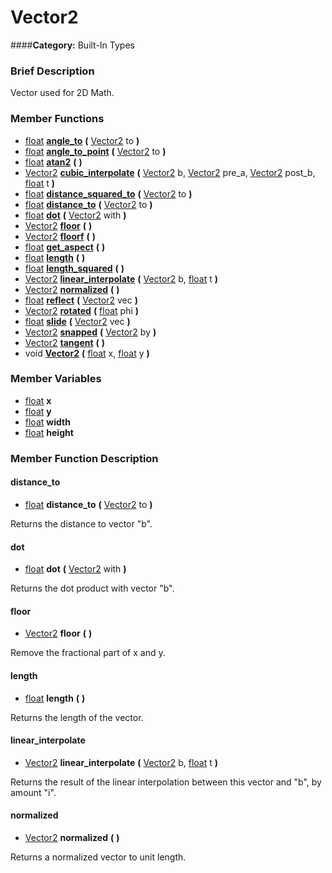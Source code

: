 #  Vector2  
####**Category:** Built-In Types

###  Brief Description  
Vector used for 2D Math.

###  Member Functions 
  * [float](class_float)  **[angle&#95;to](#angle_to)**  **(** [Vector2](class_vector2) to  **)**
  * [float](class_float)  **[angle&#95;to&#95;point](#angle_to_point)**  **(** [Vector2](class_vector2) to  **)**
  * [float](class_float)  **[atan2](#atan2)**  **(** **)**
  * [Vector2](class_vector2)  **[cubic&#95;interpolate](#cubic_interpolate)**  **(** [Vector2](class_vector2) b, [Vector2](class_vector2) pre_a, [Vector2](class_vector2) post_b, [float](class_float) t  **)**
  * [float](class_float)  **[distance&#95;squared&#95;to](#distance_squared_to)**  **(** [Vector2](class_vector2) to  **)**
  * [float](class_float)  **[distance&#95;to](#distance_to)**  **(** [Vector2](class_vector2) to  **)**
  * [float](class_float)  **[dot](#dot)**  **(** [Vector2](class_vector2) with  **)**
  * [Vector2](class_vector2)  **[floor](#floor)**  **(** **)**
  * [Vector2](class_vector2)  **[floorf](#floorf)**  **(** **)**
  * [float](class_float)  **[get&#95;aspect](#get_aspect)**  **(** **)**
  * [float](class_float)  **[length](#length)**  **(** **)**
  * [float](class_float)  **[length&#95;squared](#length_squared)**  **(** **)**
  * [Vector2](class_vector2)  **[linear&#95;interpolate](#linear_interpolate)**  **(** [Vector2](class_vector2) b, [float](class_float) t  **)**
  * [Vector2](class_vector2)  **[normalized](#normalized)**  **(** **)**
  * [float](class_float)  **[reflect](#reflect)**  **(** [Vector2](class_vector2) vec  **)**
  * [Vector2](class_vector2)  **[rotated](#rotated)**  **(** [float](class_float) phi  **)**
  * [float](class_float)  **[slide](#slide)**  **(** [Vector2](class_vector2) vec  **)**
  * [Vector2](class_vector2)  **[snapped](#snapped)**  **(** [Vector2](class_vector2) by  **)**
  * [Vector2](class_vector2)  **[tangent](#tangent)**  **(** **)**
  * void  **[Vector2](#Vector2)**  **(** [float](class_float) x, [float](class_float) y  **)**

###  Member Variables  
  * [float](class_float) **x**
  * [float](class_float) **y**
  * [float](class_float) **width**
  * [float](class_float) **height**

###  Member Function Description  

#### <a name="distance_to">distance_to</a>
  * [float](class_float)  **distance&#95;to**  **(** [Vector2](class_vector2) to  **)**

Returns the distance to vector "b".

#### <a name="dot">dot</a>
  * [float](class_float)  **dot**  **(** [Vector2](class_vector2) with  **)**

Returns the dot product with vector "b".

#### <a name="floor">floor</a>
  * [Vector2](class_vector2)  **floor**  **(** **)**

Remove the fractional part of x and y.

#### <a name="length">length</a>
  * [float](class_float)  **length**  **(** **)**

Returns the length of the vector.

#### <a name="linear_interpolate">linear_interpolate</a>
  * [Vector2](class_vector2)  **linear&#95;interpolate**  **(** [Vector2](class_vector2) b, [float](class_float) t  **)**

Returns the result of the linear interpolation between this vector and "b", by amount "i".

#### <a name="normalized">normalized</a>
  * [Vector2](class_vector2)  **normalized**  **(** **)**

Returns a normalized vector to unit length.
